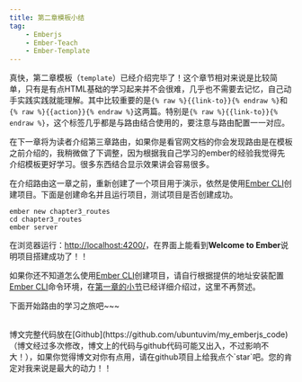 ```yaml
---
title: 第二章模板小结
tag: 
	- Emberjs
	- Ember-Teach
	- Ember-Template
---
```


真快，第二章模板（`template`）已经介绍完毕了！这个章节相对来说是比较简单，只有是有点HTML基础的学习起来并不会很难，几乎也不需要去记忆，自己动手实践实践就能理解。其中比较重要的是`{% raw %}{{link-to}}{% endraw %}`和`{% raw %}{{action}}{% endraw %}`这两篇。特别是`{% raw %}{{link-to}}{% endraw %}`，这个标签几乎都是与路由结合使用的，要注意与路由配置一一对应。

在下一章将为读者介绍第三章路由，如果你是看官网文档的你会发现路由是在模板之前介绍的，我稍微做了下调整，因为根据我自己学习的ember的经验我觉得先介绍模板更好学习。很多东西结合显示效果讲会容易很多。

在介绍路由这一章之前，重新创建了一个项目用于演示，依然是使用[Ember CLI](http://ember-cli.com/user-guide)创建项目。下面是创建命名并且运行项目，测试项目是否创建成功。

```
ember new chapter3_routes
cd chapter3_routes
ember server
```
在浏览器运行：[http://localhost:4200/](http://localhost:4200/)，在界面上能看到**Welcome to Ember**说明项目搭建成功了！！

如果你还不知道怎么使用[Ember CLI](http://ember-cli.com/user-guide)创建项目，请自行根据提供的地址安装配置[Ember CLI](http://ember-cli.com/user-guide)命令环境，在[第一章的小节](http://blog.ddlisting.com/2016/03/18/ember-js-ru-men-zhi-nan-zhi-qi-di-zhang-dui-xiang-mo-xing-xiao-jie/)已经详细介绍过，这里不再赘述。

下面开始路由的学习之旅吧~~~

<br>
博文完整代码放在[Github](https://github.com/ubuntuvim/my_emberjs_code)（博文经过多次修改，博文上的代码与github代码可能又出入，不过影响不大！），如果你觉得博文对你有点用，请在github项目上给我点个`star`吧。您的肯定对我来说是最大的动力！！


